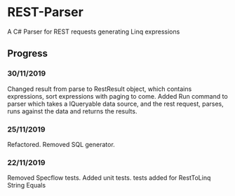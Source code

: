# REST-Parser
A C# Parser for REST requests generating Linq expressions

## Progress
### 30/11/2019
Changed result from parse to RestResult object, which contains expressions, sort expressions with paging to come.
Added Run command to parser which takes a IQueryable data source, and the rest request, parses, runs against the data  and returns the results. 

### 25/11/2019
Refactored. Removed SQL generator. 

### 22/11/2019
Removed Specflow tests.
Added unit tests.
tests added for RestToLinq String Equals
